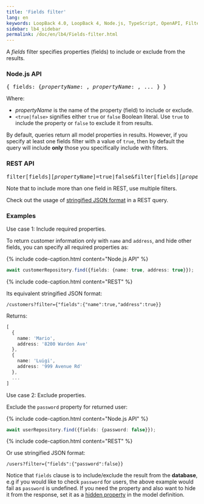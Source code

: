 ```yaml
---
title: 'Fields filter'
lang: en
keywords: LoopBack 4.0, LoopBack 4, Node.js, TypeScript, OpenAPI, Filter
sidebar: lb4_sidebar
permalink: /doc/en/lb4/Fields-filter.html
---
```


A _fields_ filter specifies properties (fields) to include or exclude from the
results.

### Node.js API

<pre>
{ fields: {<i>propertyName</i>: <true|false>, <i>propertyName</i>: <true|false>, ... } }
</pre>

Where:

- _propertyName_ is the name of the property (field) to include or exclude.
- `<true|false>` signifies either `true` or `false` Boolean literal. Use `true`
  to include the property or `false` to exclude it from results.

By default, queries return all model properties in results. However, if you
specify at least one fields filter with a value of `true`, then by default the
query will include **only** those you specifically include with filters.

### REST API

<pre>
filter[fields][<i>propertyName</i>]=true|false&filter[fields][<i>propertyName</i>]=true|false...
</pre>

Note that to include more than one field in REST, use multiple filters.

Check out the usage of
[stringified JSON format](Querying-data.md#using-stringified-json-in-rest-queries)
in a REST query.

### Examples

Use case 1: Include required properties.

To return customer information only with `name` and `address`, and hide other
fields, you can specify all required properties as:

{% include code-caption.html content="Node.js API" %}

```ts
await customerRepository.find({fields: {name: true, address: true}});
```

{% include code-caption.html content="REST" %}

Its equivalent stringified JSON format:

`/customers?filter={"fields":{"name":true,"address":true}}`

Returns:

```ts
[
  {
    name: 'Mario',
    address: '8200 Warden Ave'
  },
  {
    name: 'Luigi',
    address: '999 Avenue Rd'
  },
  ...
]
```

Use case 2: Exclude properties.

Exclude the `password` property for returned user:

{% include code-caption.html content="Node.js API" %}

```ts
await userRepository.find({fields: {password: false}});
```

{% include code-caption.html content="REST" %}

Or use stringified JSON format:

`/users?filter={"fields":{"password":false}}`

Notice that `fields` clause is to include/exclude the result from the
**database**, e.g if you would like to check `password` for users, the above
example would fail as `password` is undefined. If you need the property and also
want to hide it from the response, set it as a
[hidden property](Model.md#hidden-properties) in the model definition.
